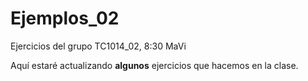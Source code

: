# Ejemplos_02
Ejercicios del grupo TC1014_02, 8:30 MaVi

Aquí estaré actualizando **algunos** ejercicios que hacemos en la clase.